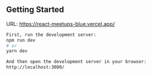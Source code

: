 ## Getting Started

URL: https://react-meetups-blue.vercel.app/

```bash
First, run the development server:
npm run dev
# or
yarn dev

And then open the development server in your browser:
http://localhost:3000/
```
